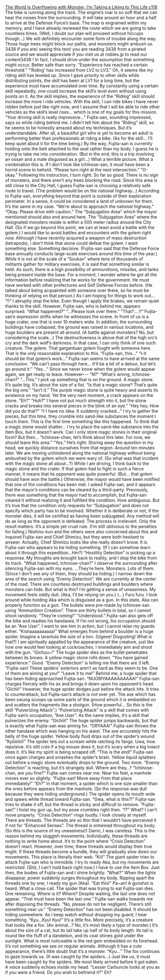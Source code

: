 [The World Is Overflowing with Monster, I’m Taking a Liking to This Life c118](https://nobles.jp/books/5/2438)
<br/>The bike is running along the track. The engine’s roar is so soft that we can hear the noises from the surrounding. It will take around an hour and a half to arrive at the Defense Force’s base.  The map is engrained within my memory, and I have already reviewed the route which we are going to take countless times.  (Well, I doubt our plan will proceed without hiccups though…) We will definitely encounter some form of trouble along the way. Those huge trees might block our paths, and monsters might ambush us. 3438 If you are/ seeing this text/ you are reading 3438 from a pirated source and we would appreciate if you visit us at nobles.jp to read our content3438 ! In fact, I should drive under the assumption that something might occur. Better safe than sorry. “Experience has reached a certain threshold.”   “‘Riding’ has increased from LV2 to LV3.” Oh, it seems like my riding skill has leveled up. Since I gave priority to other skills while distributing points, the skill has been at LV1 for a long time, but the experience must have accumulated over time.  By constantly using a certain skill repeatedly, one could increase the skill’s level even without using points on it. As the skill implies, the experience of the “Riding” skill should increase the more I ride vehicles.  With the skill, I can ride bikes I have never ridden before just like right now, and I assume that I will be able to ride other vehicles as the skill’s level rises… which is one of my goals for this mission. “Your driving skill is really impressive…” Fujita-san, sounding impressed, says so while riding behind me. I didn’t tell him about the “Riding” skill, so he seems to be honestly amazed about my techniques.  But it’s understandable. After all, a beautiful girl who is yet to become an adult is performing better than professionals at riding a bike. (As for the skill… I’ll keep quiet about it for the time being.) By the way, Fujita-san is currently holding onto the belt attached to the seat rather than my body. I guess he is trying to take me into consideration.  (But in the end, this is a trip involving an ossan and a male disguised as a girl…) What a terrible picture. What a combination this is. If I don’t look like Ichinose-san, it must have been a horrid scene to behold.  “Please turn right at the next intersection.” “O-okay.”   Following his instruction, I turn right. So far so good. There is no sign of monsters, and there aren’t any trees blocking the road. Since this area is still close to the City Hall, I guess Fujita-san is choosing a relatively safe route to travel.  (The problem would be on the national highway…)  According to Fujita-san, everything beyond that point is outside of their exploration perimeter. In a sense, it could be considered a land of unknown for them. It’s the same in my case. “We’re about to approach the national highway.” “Okay. Please drive with caution.” The “Subjugation Area” which the mayor mentioned should also end around here. The “Subjugation Area” where the designated monsters reside is within a 500 meter radius around the City Hall.  (So if we go beyond this point, we can at least avoid a battle with the golem.) I would like to avoid battles and encounters with the golem right now. Although I have recently acquired a weapon of mass destruction (tetrapods), I don’t think that alone could defeat the golem.  I want something else. Something decisive.  (Fujita-san said that the Defense Force base annually conducts large-scale exercises around this time of the year.) While it is not at the scale of a “Soukan” where tens of thousands of militants gather for military exercises, it is said that something similar is held. As such, there is a high possibility of ammunitions, missiles, and tanks being present inside the base. For a moment, I wonder where he got all the information before realizing that he works for the government. He must have worked with other prefectures and Self Defense Forces before.  (He talked about being acquainted with someone over there, so he must be thinking of relying on that person.) As I am hoping for things to work out... “!!” I abruptly stop the bike. Even though I apply the brakes, we remain quiet thanks to the skill. However, Fujita-san, who is behind me, appears surprised.  “What happened?” “…Please look over there.” “That?....!!” Fuijta-san’s expression shifts when he witnesses the scene.  In front of us is a huge crater, one that is over 10 meters wide. In addition, the surrounding buildings have collapsed, the ground was raised in various locations, and huge boulders are present all around. (A battle against monsters? No, but considering the scale…) The destructiveness is above that of the high orc’s cry and the dark wolf’s darkness. In that case, I can only think of one such creature.  The golem. That gargantuan golem fought with someone here. That is the only reasonable explanation to this. 	 “Fujita-san, this…” “I-it should be that golem’s work…” Fujita-san seems to have arrived at the same conclusion. “We can’t pass through here… It’ll be a bit of a detour, but let’s go around it.” “Yes…” Since we never know when the golem would appear again, we get ready to leave. However--- “N?” “What’s wrong, Ichinose-chan?” “…This.” I pick up something that is on the ground. A magic stone. It’s quite big. It’s about the size of a fist. “Is that a magic stone? That’s quite the big one.” “Isn’t it.” The purple magic stone is quite heavy and asserts its existence on my hand. Yet the very next moment, a crack appears on the stone. “Eh?” “Huh?” I have not put much strength into it, but the stone cracks and breaks into several pieces in the blink of an eye.” “Hey hey. How did you do that?” “I-I have no idea. It suddenly cracked…” I try to gather the pieces, but this time, they crumble into sand-like substances the moment I touch them. This is the first time something like this happened. To think that a magic stone would shatter… I try to place the sand-like substance into the Item Box, but it doesn’t work. Can I only store magic stones in their original form? But then… “Ichinose-chan, let’s think about this later. For now, we should leave this area.” “Yes.” He’s right. Storing away the question in my head, we quickly distance ourselves from that region.  Around ten minutes later. We are moving unhindered along the national highway without being ambushed by the golem which we were wary of. (So what was that incident with the magic stone all about…?) While I am driving, I think back to the magic stone and the crater. If that golem had to fight in such a fierce manner, it means that its opponent was quite powerful. (But… that golem should have won the battle.) Otherwise, the mayor would have been notified that one of the conditions has been met. I asked Fujita-san, and it appears that the mayor’s conditions can be cleared by a third-party.  Previously, there was something that the mayor had to accomplish, but Fujita-san cleared it without realizing it and fulfilled the condition.  How ambiguous. But it’s true that the condition only requests for “Subjugation” and does not specify which party has to be involved.  Whether it is deliberate or not, if the monster dies, it will be certified as having been subjugated.  Any method will do as long as the opponent is defeated. The process is irrelevant. Only the result matters. It’s a simple yet cruel rule. (I’m still oblivious to the penalties for failing.) Nishino-kun and the others were also concerned about this and inquired Fujita-san and Chief Shimizu, but they were both hesitant to answer.  Actually, Chief Shimizu looks like she really doesn’t know. It is Fujita-san who appears to be hiding something. (If I can somehow learn about it through this expedition…Hm?) “Hostility Detection” is picking up a response. My thoughts are brought back to reality, and I stop the bike from its track.  “What happened, Ichinose-chan?” I observe the surrounding after silencing Fujita-san with my eyes.  …They’re here.  Monsters. Lots of them. (Since I don’t see any of them, they should be hiding.) I narrow down the area of the search using “Enemy Detection”. We are currently at the center of the road. There are countless destroyed buildings and boulders where monsters can hide.  But what is this? I’m getting a sense of uneasiness. My movement feels oddly dull.  (Aka, I’ll be relying on you.) (…) Furu furu. I look around while holding Aka which is disguised as a gun. In this state, Aka can properly function as a gun. The bullets were pre-made by Ichinose-san using “Ammunition Creation”. There are thirty bullets in total, so I cannot shoot randomly. “They’re coming!” “Understood.” Fujita-san also gets off the bike and readies his handaxes. If I’m not wrong, his occupation should be an “Axe User”. I want to see him in action, but I cannot relax my guards either. “Kishaaaaaaaaaa!” What emerges from behind a boulder is a huge spider. Imagine a tarantula the size of a lion. (Ugeee! Disgusting! What is that?) I am spiritually appalled by the appearance of the creature, just like how one would feel looking at cockroaches. I immediately aim and shoot with the gun.  “Gichuu~!” The huge spider dies as the bullet penetrates between its brows. A yellow magic stone rolls down. “You have gained experience.” Good. “Enemy Detection” is telling me that there are 3 left. “Fujita-san! These spiders’ exteriors aren’t as hard as they seem to be. One of them are aiming at you!” “Leave it to me!” Behind me, a huge spider that has been hiding approached Fujita-san.   “NUORIYAAAAAAAAAA!” Fujita-san charges fiercely with his ax and brings it down upon his opponent’s head.  “Gichii!” However, the huge spider dodges just before the attack hits. It tries to counterattack, but Fujita-san’s attack is not over yet. The axe which has been swung scoops up some parts of the ground which it is embedded on and scatters the fragments like a shotgun. (How powerful… So this is the skill “Pulverizing Attack”.) “Pulverizing Attack” is a skill that comes with Fujita-san’s occupation, “Axe User”. As the name implies, it’s a skill that pulverizes the enemy.  “Gichiii!” The huge spider jumps backwards, but that is exactly what Fujita-san was aiming for. “ORYAAA!” Fujita-san throws the other handaxe which was hanging on his waist. The axe accurately hits the belly of the huge spider. Yellow body fluid drips out of the spider’s wound. “Kyiiiiiiiiii!” The spider lets out a scream while ratching its fangs. Uwa, how repulsive. It’s still cute if a big mouse does it, but it’s scary when a big insect does it. It’s like my spirit is being scraped off. “This is the end!” Fuijta-san once again charges and smashes the spider’s brain. Yellow liquid splatters out before a magic stone eventually drops to the ground.  Two more.  “Enemy Detection” is reacting, but it’s strangely dull. Where are they…?  “Ichinose-chan, are you fine?” Fujita-san comes near me. Near his feet, a manhole moves ever so slightly. “Fuijta-san! Move away from that place immediately!” “Eh?” In that moment, a spider which is one size smaller than the ones before appears from the manhole.  (So the response was dull because they were hiding underground.) The spider opens its mouth wide and spews white thread toward Fujita-san.  “Gwa, what is this?!” Fujita-san tries to shake it off, but the thread is sticky and difficult to remove.  “Fujita-san!” I hoist my gun up, but my pose crumbles right then. “!?” What? I can’t move properly. “Crisis Detection” rings loudly. I look closely at myself. There are threads. The threads are so thin that I wouldn’t have perceived it if not for “Enhanced Senses”. The thread is entwined throughout my body.  (So this is the source of my uneasiness!) Damn, I was careless. This is the reason behind my sluggish movements. Individually, these threads are nothing to write home about. It’s to the point where “Crisis Detection” doesn’t react.  However, over time, these threads would display their true might. If these threads become a bundle, they will gradually slow down our movements. This place is literally their web.  “Kii!” The giant spider tries to attack Fujita-san who is immobile. I try to ready Aka, but my movements are restricted. (Shit, I can’t hold back right now.) I have to use the Item Box. Just then, the bodies of Fujita-san and I shine brightly.  “What?” When the lights disappear, power suddenly surges throughout my body. Ripping apart the threads one by one, I ready my gun (Aka).   “Eat this!” Pa~an! A gunshot is heard. What a close call. The spider that was trying to eat Fujita-san dies.  One remaining. Where is it? Where? Despite waiting, the last one does not appear. “That must have been the last one.” Fujita-san walks towards me after disposing the threads.  “No, please do not be negligent. There’s still something near us.” “Enemy Detection” has not been disabled. It should be hiding somewhere. As I keep watch without dropping my guard, I hear something. “Kyu…Kyu! Kyu!” It’s a little fox. More precisely, it’s a creature that looks like a fox. (An animal…? No, it’s most likely a type of monster.) It’s about the size of a cat, but its tail take up half of its body length. Its tail is round like the fluff of a dandelion, and its coat shines gold under the sunlight.  What is most noticeable is the red gem embedded on its forehead. It’s not something we see on regular animals. Although it has a cute appearance, there’s little doubt that it’s a monster. “Kyu…” The fox continues to gaze towards us.  (It was caught by the spiders…) Just like us, it must have been caught by the spiders. We most likely arrived before it got eaten.  A voice suddenly echoes inside my head. “Lesser Carbuncle looks at you as if you were a friend. Do you wish to befriend it?” Eh?  